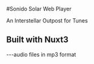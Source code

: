 #Sonido Solar Web Player

An Interstellar Outpost for Tunes

## Built with Nuxt3

---audio files in mp3 format
